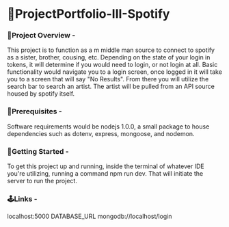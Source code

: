 # 🚀ProjectPortfolio-III-Spotify

### 🚁Project Overview - 
This project is to function as a m middle man source to connect to spotify as a sister, brother, cousing, etc. Depending on the state of your login in tokens, it will determine if you would need to login, or not login at all. Basic functionality would navigate you to a login screen, once logged in it will take you to a screen that will say "No Results". From there you will utilize the search bar to search an artist. The artist will be pulled from an API source housed by spotify itself.

### 🤖Prerequisites - 
Software requirements would be nodejs 1.0.0, a small package to house dependencies such as dotenv, express, mongoose, and nodemon.

### 🌵Getting Started -
To get this project up and running, inside the terminal of whatever IDE you're utilizing, running a command npm run dev. That will initiate the server to run the project.

### 🕹Links - 
localhost:5000
DATABASE_URL mongodb://localhost/login

